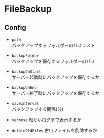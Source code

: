 # FileBackup

## Config

* `path`  
バックアップするフォルダーのパスリスト

* `backupFolder`  
バックアップを保存するフォルダーのパス

* `backupOnStart`  
サーバー起動時にバックアップを保存するか

* `backupOnEnd`  
サーバー終了時にバックアップを保存するか

* `saveInterval`  
バックアップする間隔(分)

* `verbose`
細かいログまで表示するか

* `deleteOldFiles`
古いファイルを削除するか
